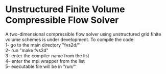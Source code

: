 # Unstructured Finite Volume Compressible Flow Solver
A two-dimensional compressible flow solver using unstructured grid finite volume schemes is under development. 
To compile the code:<br/>
1- go to the main directory "fvs2d/"<br/>
2- run "make fvs2d"<br/>
3- enter the compiler name from the list<br/>
4- enter the mpi wrapper from the list<br/>
5- executable file will be in "run/"<br/>
